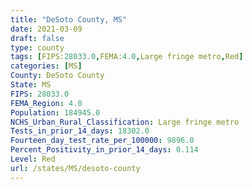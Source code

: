 ```yaml
---
title: "DeSoto County, MS"
date: 2021-03-09
draft: false
type: county
tags: [FIPS:28033.0,FEMA:4.0,Large fringe metro,Red]
categories: [MS]
County: DeSoto County
State: MS
FIPS: 28033.0
FEMA_Region: 4.0
Population: 184945.0
NCHS_Urban_Rural_Classification: Large fringe metro
Tests_in_prior_14_days: 18302.0
Fourteen_day_test_rate_per_100000: 9896.0
Percent_Positivity_in_prior_14_days: 0.114
Level: Red
url: /states/MS/desoto-county
---
```




